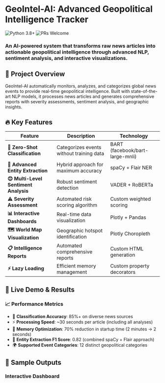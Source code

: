 # GeoIntel-AI: Advanced Geopolitical Intelligence Tracker
![Python 3.8+](https://img.shields.io/badge/python-3.8+-blue.svg)
![PRs Welcome](https://img.shields.io/badge/PRs-welcome-brightgreen.svg)

### An AI-powered system that transforms raw news articles into actionable geopolitical intelligence through advanced NLP, sentiment analysis, and interactive visualizations.
## 🎯 Project Overview
GeoIntel-AI automatically monitors, analyzes, and categorizes global news events to provide real-time geopolitical intelligence. Built with state-of-the-art NLP models, it processes news articles and generates comprehensive reports with severity assessments, sentiment analysis, and geographic insights.
## 🔥 Key Features
| **Feature**                            | **Description**                           | **Technology**                        |
|------------------------------------    |-------------------------------------------|---------------------------------------|
| **🧠 Zero-Shot Classification**        | Categorizes events without training data  | BART (facebook/bart-large-mnli)       |
| **🎯 Advanced Entity Extraction**      | Hybrid approach for maximum accuracy      | spaCy + Flair NER                     |
| **😊 Multi-Level Sentiment Analysis**  | Robust sentiment detection                | VADER + RoBERTa                       |
| **⚠️ Severity Assessment**             | Automated risk scoring algorithm          | Custom weighted scoring               |
| **📊 Interactive Dashboards**          | Real-time data visualization              | Plotly + Pandas                       |
| **🗺️ World Map Visualization**         | Geographic hotspot identification         | Plotly Choropleth                     |
| **📋 Intelligence Reports**            | Automated comprehensive reports           | Custom HTML generation                |
| **⚡ Lazy Loading**                    | Efficient memory management               | Custom property decorators            |

## 🚀 Live Demo & Results
### 📈 Performance Metrics
- 🧪 **Classification Accuracy**: 85%+ on diverse news sources  
- ⚡ **Processing Speed**: ~30 seconds per article (including all analyses)  
- 🧠 **Memory Optimization**: 70% reduction in startup time (2 minutes → 2 seconds)  
- 🎯 **Entity Extraction F1 Score**: 0.82 (combined spaCy + Flair approach)  
- 🌍 **Supported Event Categories**: 12 distinct geopolitical categories
## 🎨 Sample Outputs
### Interactive Dashboard

